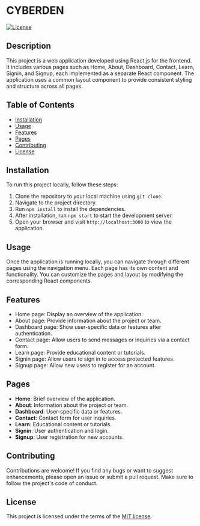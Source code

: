 # CYBERDEN

[![License](https://img.shields.io/badge/license-MIT-blue.svg)](https://opensource.org/licenses/MIT)

## Description

This project is a web application developed using React.js for the frontend. It includes various pages such as Home, About, Dashboard, Contact, Learn, Signin, and Signup, each implemented as a separate React component. The application uses a common layout component to provide consistent styling and structure across all pages.

## Table of Contents

- [Installation](#installation)
- [Usage](#usage)
- [Features](#features)
- [Pages](#pages)
- [Contributing](#contributing)
- [License](#license)

## Installation

To run this project locally, follow these steps:

1. Clone the repository to your local machine using `git clone`.
2. Navigate to the project directory.
3. Run `npm install` to install the dependencies.
4. After installation, run `npm start` to start the development server.
5. Open your browser and visit `http://localhost:3000` to view the application.

## Usage

Once the application is running locally, you can navigate through different pages using the navigation menu. Each page has its own content and functionality. You can customize the pages and layout by modifying the corresponding React components.

## Features

- Home page: Display an overview of the application.
- About page: Provide information about the project or team.
- Dashboard page: Show user-specific data or features after authentication.
- Contact page: Allow users to send messages or inquiries via a contact form.
- Learn page: Provide educational content or tutorials.
- Signin page: Allow users to sign in to access protected features.
- Signup page: Allow new users to register for an account.

## Pages

- **Home**: Brief overview of the application.
- **About**: Information about the project or team.
- **Dashboard**: User-specific data or features.
- **Contact**: Contact form for user inquiries.
- **Learn**: Educational content or tutorials.
- **Signin**: User authentication and login.
- **Signup**: User registration for new accounts.

## Contributing

Contributions are welcome! If you find any bugs or want to suggest enhancements, please open an issue or submit a pull request. Make sure to follow the project's code of conduct.

## License

This project is licensed under the terms of the [MIT license](LICENSE).
